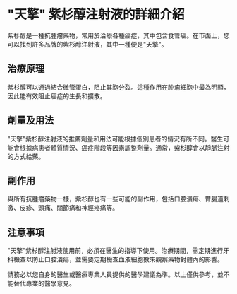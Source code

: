 
# "天擎" 紫杉醇注射液的詳細介紹

紫杉醇是一種抗腫瘤藥物，常用於治療各種癌症，其中包含食管癌。在市面上，您可以找到許多品牌的紫杉醇注射液，其中一種便是"天擎"。

## 治療原理

紫杉醇可以通過結合微管蛋白，阻止其胞分裂。這種作用在肿瘤細胞中最為明顯，因此能有效阻止癌症的生長和擴散。

## 劑量及用法

"天擎"紫杉醇注射液的推薦劑量和用法可能根據個別患者的情況有所不同。醫生可能會根據病患者體質情況、癌症階段等因素調整劑量。通常，紫杉醇會以靜脈注射的方式給藥。

## 副作用

與所有抗腫瘤藥物一樣，紫杉醇也有一些可能的副作用，包括口腔潰瘍、胃腸道刺激、皮疹、頭痛、關節痛和神經疼痛等。

## 注意事項

"天擎"紫杉醇注射液使用前，必須在醫生的指導下使用。治療期間，需定期進行牙科檢查以防止口腔潰瘍，並需要定期檢查血液細胞數來觀察藥物對體內的影響。

請務必以您自身的醫生或醫療專業人員提供的醫學建議為準。以上僅供參考，並不能替代專業的醫學意見。
